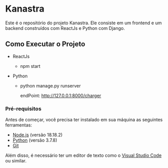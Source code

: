 # Kanastra

Este é o repositório do projeto Kanastra. Ele consiste em um frontend e um backend construídos com ReactJs e Python com Django.

## Como Executar o Projeto
  - ReactJs
    - npm start

  - Python
    - python manage.py runserver
   
      endPoint: http://127.0.0.1:8000/charger
    
### Pré-requisitos

Antes de começar, você precisa ter instalado em sua máquina as seguintes ferramentas:

- [Node.js](https://nodejs.org/) (versão 18.18.2)
- [Python](https://www.python.org/) (versão 3.7.8)
- [Git](https://github.com/JuniorLandin/Teste_Kanastra)

Além disso, é necessário ter um editor de texto como o [Visual Studio Code](https://code.visualstudio.com/) ou similar.
